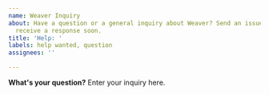 ```yaml
---
name: Weaver Inquiry
about: Have a question or a general inquiry about Weaver? Send an issue asking for help and you should
  receive a response soon.
title: 'Help: '
labels: help wanted, question
assignees: ''

---
```


**What's your question?**
Enter your inquiry here.
